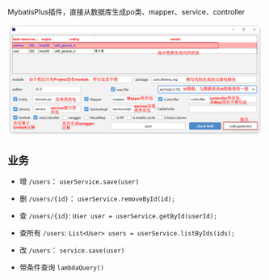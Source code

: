 MybatisPlus插件，直接从数据库生成po类、mapper、service、controller

![alt text](../../../images/image-195.png)

## 业务

- 增 `/users`： `userService.save(user)`
- 删 `/users/{id}`： `userService.removeById(id);`
- 查 `/users/{id}`: `User user = userService.getById(userId);`
- 查所有 `/users`: `List<User> users = userService.listByIds(ids);`
- 改 `/users`： `service.save(user)`


- 带条件查询 `lambdaQuery()`